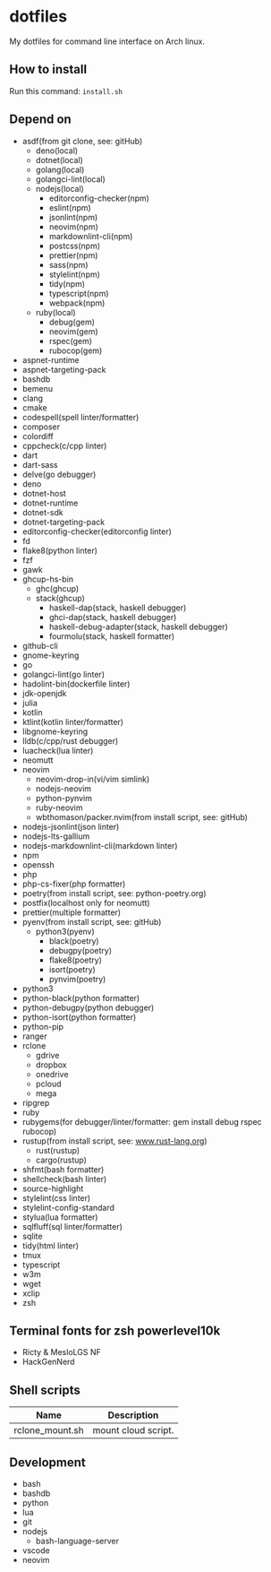 # dotfiles

My dotfiles for command line interface on Arch linux.

## How to install

Run this command: `install.sh`

## Depend on

- asdf(from git clone, see: gitHub)
  - deno(local)
  - dotnet(local)
  - golang(local)
  - golangci-lint(local)
  - nodejs(local)
    - editorconfig-checker(npm)
    - eslint(npm)
    - jsonlint(npm)
    - neovim(npm)
    - markdownlint-cli(npm)
    - postcss(npm)
    - prettier(npm)
    - sass(npm)
    - stylelint(npm)
    - tidy(npm)
    - typescript(npm)
    - webpack(npm)
  - ruby(local)
    - debug(gem)
    - neovim(gem)
    - rspec(gem)
    - rubocop(gem)
- aspnet-runtime
- aspnet-targeting-pack
- bashdb
- bemenu
- clang
- cmake
- codespell(spell linter/formatter)
- composer
- colordiff
- cppcheck(c/cpp linter)
- dart
- dart-sass
- delve(go debugger)
- deno
- dotnet-host
- dotnet-runtime
- dotnet-sdk
- dotnet-targeting-pack
- editorconfig-checker(editorconfig linter)
- fd
- flake8(python linter)
- fzf
- gawk
- ghcup-hs-bin
  - ghc(ghcup)
  - stack(ghcup)
    - haskell-dap(stack, haskell debugger)
    - ghci-dap(stack, haskell debugger)
    - haskell-debug-adapter(stack, haskell debugger)
    - fourmolu(stack, haskell formatter)
- github-cli
- gnome-keyring
- go
- golangci-lint(go linter)
- hadolint-bin(dockerfile linter)
- jdk-openjdk
- julia
- kotlin
- ktlint(kotlin linter/formatter)
- libgnome-keyring
- lldb(c/cpp/rust debugger)
- luacheck(lua linter)
- neomutt
- neovim
  - neovim-drop-in(vi/vim simlink)
  - nodejs-neovim
  - python-pynvim
  - ruby-neovim
  - wbthomason/packer.nvim(from install script, see: gitHub)
- nodejs-jsonlint(json linter)
- nodejs-lts-gallium
- nodejs-markdownlint-cli(markdown linter)
- npm
- openssh
- php
- php-cs-fixer(php formatter)
- poetry(from install script, see: python-poetry.org)
- postfix(localhost only for neomutt)
- prettier(multiple formatter)
- pyenv(from install script, see: gitHub)
  - python3(pyenv)
    - black(poetry)
    - debugpy(poetry)
    - flake8(poetry)
    - isort(poetry)
    - pynvim(poetry)
- python3
- python-black(python formatter)
- python-debugpy(python debugger)
- python-isort(python formatter)
- python-pip
- ranger
- rclone
  - gdrive
  - dropbox
  - onedrive
  - pcloud
  - mega
- ripgrep
- ruby
- rubygems(for debugger/linter/formatter: gem install debug rspec rubocop)
- rustup(from install script, see: www.rust-lang.org)
  - rust(rustup)
  - cargo(rustup)
- shfmt(bash formatter)
- shellcheck(bash linter)
- source-highlight
- stylelint(css linter)
- stylelint-config-standard
- stylua(lua formatter)
- sqlfluff(sql linter/formatter)
- sqlite
- tidy(html linter)
- tmux
- typescript
- w3m
- wget
- xclip
- zsh

## Terminal fonts for zsh powerlevel10k

- Ricty & MesloLGS NF
- HackGenNerd

## Shell scripts

| Name            | Description         |
| --------------- | ------------------- |
| rclone_mount.sh | mount cloud script. |

## Development

- bash
- bashdb
- python
- lua
- git
- nodejs
  - bash-language-server
- vscode
- neovim
